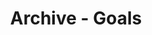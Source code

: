 ---
layout:     blog_tag
title:      Archive - Goals
tag:        goals
permalink:  /blog/tag/goals/
---